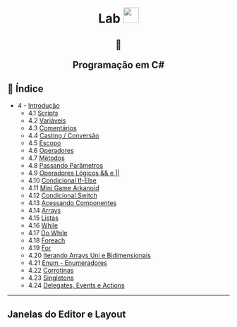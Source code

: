 <h1 align="center">
  Lab <img src="https://cdn.worldvectorlogo.com/logos/unity-69.svg" width=35>
</h1>


<h2 align="center">  
  
  :memo:
  
  Programação em C#
</h2>

## <a name="i">:robot: Índice</a>

- 4 -   [Introdução](#4-1)
  - 4.1 [Scripts](#4-1)
  - 4.2 [Variáveis](#4-2)
  - 4.3 [Comentários](#4-3)
  - 4.4 [Casting / Conversão](#4-4)
  - 4.5 [Escopo](#4-5)
  - 4.6 [Operadores](#4-6)
  - 4.7 [Métodos](#4-7)
  - 4.8 [Passando Parâmetros](#4-8)
  - 4.9 [Operadores Lógicos && e ||](#4-9)
  - 4.10 [Condicional If-Else](#4-10)
  - 4.11 [Mini Game Arkanoid](#4-11)
  - 4.12 [Condicional Switch](#4-12)
  - 4.13 [Acessando Componentes](#4-13)
  - 4.14 [Arrays](#4-14)
  - 4.15 [Listas](#4-15)
  - 4.16 [While](#4-16)
  - 4.17 [Do While](#4-17)
  - 4.18 [Foreach](#4-18)
  - 4.19 [For](#4-19)
  - 4.20 [Iterando Arrays Uni e Bidimensionais](#4-20)
  - 4.21 [Enum - Enumeradores](#4-21)
  - 4.22 [Corrotinas](#4-22)
  - 4.23 [Singletons](#4-23)
  - 4.24 [Delegates, Events e Actions](#4-24)
****

## <a name="4-1">Janelas do Editor e Layout</a>

